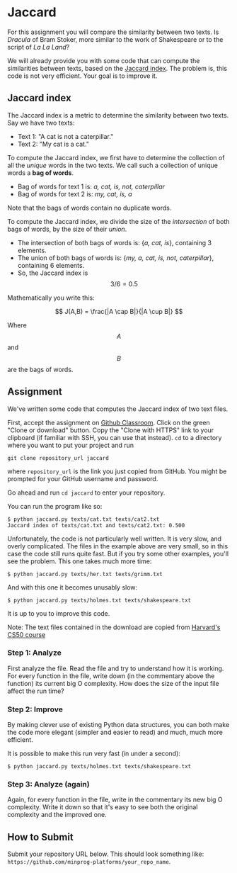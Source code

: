 # Jaccard

For this assignment you will compare the similarity between two texts. Is *Dracula* of Bram Stoker, more similar to the work of Shakespeare or to the script of *La La Land*?

We will already provide you with some code that can compute the similarities between texts, based on the [Jaccard index](https://en.wikipedia.org/wiki/Jaccard_index). The problem is, this code is not very efficient. Your goal is to improve it.

## Jaccard index

The Jaccard index is a metric to determine the similarity between two texts. Say we have two texts:

- Text 1: "A cat is not a caterpillar."
- Text 2: "My cat is a cat."

To compute the Jaccard index, we first have to determine the collection of all the *unique* words in the two texts. We call such a collection of unique words a **bag of words**.

- Bag of words for text 1 is: *a, cat, is, not, caterpillar*
- Bag of words for text 2 is: *my, cat, is, a*

Note that the bags of words contain no duplicate words.

To compute the Jaccard index, we divide the size of the *intersection* of both bags of words, by the size of their *union*.

- The intersection of both bags of words is: {*a, cat, is*}, containing 3 elements.
- The union of both bags of words is: {*my, a, cat, is, not, caterpillar*}, containing 6 elements.
- So, the Jaccard index is $$3/6=0.5$$

Mathematically you write this:

$$
J(A,B) = \frac{|A \cap B|}{|A \cup B|}
$$

Where $$A$$ and $$B$$ are the bags of words.

## Assignment

We've written some code that computes the Jaccard index of two text files.

First, accept the assignment on [Github Classroom](https://classroom.github.com/a/1TVdRzPh). Click on the green "Clone or download" button. Copy the "Clone with HTTPS" link to your clipboard (if familiar with SSH, you can use that instead). `cd` to a directory where you want to put your project and run

    git clone repository_url jaccard

where `repository_url` is the link you just copied from GitHub. You might be prompted for your GitHub username and password.

Go ahead and run `cd jaccard` to enter your repository.

You can run the program like so:

    $ python jaccard.py texts/cat.txt texts/cat2.txt
    Jaccard index of texts/cat.txt and texts/cat2.txt: 0.500

Unfortunately, the code is not particularly well written. It is very slow, and overly complicated. The files in the example above are very small, so in this case the code still runs quite fast. But if you try some other examples, you'll see the problem. This one takes much more time:

    $ python jaccard.py texts/her.txt texts/grimm.txt

And with this one it becomes unusably slow:

    $ python jaccard.py texts/holmes.txt texts/shakespeare.txt

It is up to you to improve this code.

Note: The text files contained in the download are copied from [Harvard's CS50 course](https://cs50.harvard.edu/x/2021/psets/5/speller/)

### Step 1: Analyze

First analyze the file. Read the file and try to understand how it is working. For every function in the file, write down (in the commentary above the function) its current big O complexity. How does the size of the input file affect the run time?

### Step 2: Improve

By making clever use of existing Python data structures, you can both make the code more elegant (simpler and easier to read) and much, much more efficient.

It is possible to make this run very fast (in under a second):

    $ python jaccard.py texts/holmes.txt texts/shakespeare.txt

### Step 3: Analyze (again)

Again, for every function in the file, write in the commentary its new big O complexity. Write it down so that it's easy to see both the original complexity and the improved one.

## How to Submit

Submit your repository URL below. This should look something like: `https://github.com/minprog-platforms/your_repo_name`.
